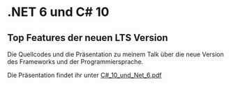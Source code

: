 # .NET 6 und C# 10

## Top Features der neuen LTS Version

Die Quellcodes und die Präsentation zu meinem Talk über die neue Version des Frameworks und der Programmiersprache.

Die Präsentation findet ihr unter [C#_10_und_Net_6.pdf](C%23_10_und_Net_6.pdf)
